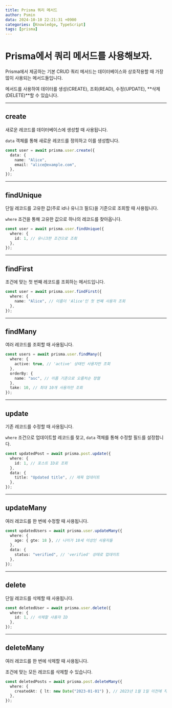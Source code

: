 ```yaml
---
title: Prisma 쿼리 메서드
author: Psmin
data: 2024-10-10 22:21:31 +0900
categories: [Knowledge, TypeScript]
tags: [prisma]
---
```


# Prisma에서 쿼리 메서드를 사용해보자.

Prisma에서 제공하는 기본 CRUD 쿼리 메서드는 데이터베이스와 상호작용할 때 가장 많이 사용되는 메서드들입니다.

메서드를 사용하여 데이터를 생성(CREATE), 조회(READ), 수정(UPDATE), **삭제(DELETE)**할 수 있습니다.

---

## create

새로운 레코드를 데이터베이스에 생성할 때 사용됩니다.

`data` 객체를 통해 새로운 레코드를 정의하고 이를 생성합니다.

```ts
const user = await prisma.user.create({
  data: {
    name: "Alice",
    email: "alice@example.com",
  },
});
```

---

## findUnique

단일 레코드를 고유한 값(주로 id나 유니크 필드)을 기준으로 조회할 때 사용됩니다.

`where` 조건을 통해 고유한 값으로 하나의 레코드를 찾아옵니다.

```ts
const user = await prisma.user.findUnique({
  where: {
    id: 1, // 유니크한 조건으로 조회
  },
});
```

---

## findFirst

조건에 맞는 첫 번째 레코드를 조회하는 메서드입니다.

```ts
const user = await prisma.user.findFirst({
  where: {
    name: "Alice", // 이름이 'Alice'인 첫 번째 사용자 조회
  },
});
```

---

## findMany

여러 레코드를 조회할 때 사용됩니다.

```ts
const users = await prisma.user.findMany({
  where: {
    active: true, // 'active' 상태인 사용자만 조회
  },
  orderBy: {
    name: "asc", // 이름 기준으로 오름차순 정렬
  },
  take: 10, // 최대 10개 사용자만 조회
});
```

---

## update

기존 레코드를 수정할 때 사용됩니다.

`where` 조건으로 업데이트할 레코드를 찾고, `data` 객체를 통해 수정할 필드를 설정합니다.

```ts
const updatedPost = await prisma.post.update({
  where: {
    id: 1, // 포스트 ID로 조회
  },
  data: {
    title: "Updated title", // 제목 업데이트
  },
});
```

---

## updateMany

여러 레코드를 한 번에 수정할 때 사용됩니다.

```ts
const updatedUsers = await prisma.user.updateMany({
  where: {
    age: { gte: 18 }, // 나이가 18세 이상인 사용자들
  },
  data: {
    status: "verified", // 'verified' 상태로 업데이트
  },
});
```

---

## delete

단일 레코드를 삭제할 때 사용됩니다.

```ts
const deletedUser = await prisma.user.delete({
  where: {
    id: 1, // 삭제할 사용자 ID
  },
});
```

---

## deleteMany

여러 레코드를 한 번에 삭제할 때 사용됩니다.

조건에 맞는 모든 레코드를 삭제할 수 있습니다.

```ts
const deletedPosts = await prisma.post.deleteMany({
  where: {
    createdAt: { lt: new Date("2023-01-01") }, // 2023년 1월 1일 이전에 작성된 포스트 삭제
  },
});
```
